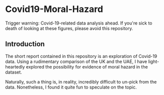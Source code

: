 # Covid19-Moral-Hazard
Trigger warning: Covid-19-related data analysis ahead. If you're sick to death of looking at these figures, please avoid this repository.
## Introduction
The short report contained in this repository is an exploration of Covid-19 data. Using a rudimentary comparison of the UK and the UAE, I have light-heartedly explored the possibility for evidence of moral hazard in the dataset. 

Naturally, such a thing is, in reality, incredibly difficult to un-pick from the data. Nonetheless, I found it quite fun to speculate on the topic.
